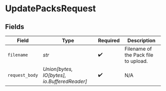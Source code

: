 # UpdatePacksRequest


## Fields

| Field                                        | Type                                         | Required                                     | Description                                  |
| -------------------------------------------- | -------------------------------------------- | -------------------------------------------- | -------------------------------------------- |
| `filename`                                   | *str*                                        | :heavy_check_mark:                           | Filename of the Pack file to upload.         |
| `request_body`                               | *Union[bytes, IO[bytes], io.BufferedReader]* | :heavy_check_mark:                           | N/A                                          |
